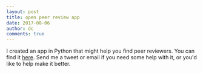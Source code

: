 ```yaml
---
layout: post
title: open peer review app
date: 2017-08-06
author: dc
comments: true
---
```

I created an app in Python that might help you find peer reviewers. You can find it <a href="https://github.com/dnck/open_peer_review">here</a>. Send me a tweet or email if you need some help with it, or you'd like to help make it better.
